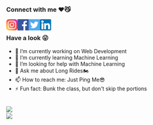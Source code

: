 ### Connect with me ♥️😼
<a href="https://www.instagram.com/daniel_davidraj_/">
  <img align="left" src="instagram.svg" height="30px" width="30px" />
</a>
<a href="https://www.facebook.com/daniel.davidraj.9">
  <img align="left" src="facebook.svg" height="30px" width="30px" />
</a>
<a href="https://twitter.com/DanielDavidraj2">
  <img align="left" src="twitter.svg" height="30px" width="30px" />
</a>
<a href="https://www.linkedin.com/in/daniel-davidraj-41058a18a/">
  <img align="left" src="linkedin.svg" height="30px" width="30px" />
</a>
<br>

### Have a look 😜
- 🔭 I’m currently working on Web Development
- 🌱 I’m currently learning Machine Learning
- 🤔 I’m looking for help with Machine Learning
- 💬 Ask me about Long Rides🏍️
- 📫 How to reach me: Just Ping Me😎
- ⚡ Fun fact: Bunk the class, but don't skip the portions 
<br>
<a href="https://github.com/danieldavidraj/danieldavidraj/">
  <img align="center" src="https://github-readme-stats.vercel.app/api?username=danieldavidraj&show_icons=true&bg_color=90,000000,FF0000&&text_color=fff&title_color=fff&include_all_commits=true&line_height=24&custom_title=My Github" />
</a><br>
<a href="https://github.com/danieldavidraj/danieldavidraj/">
  <img align="center" src="https://github-readme-stats.vercel.app/api/top-langs/?username=danieldavidraj&langs_count=10&bg_color=90,FF0000,000000&&text_color=fff&title_color=fff&card_width=445&custom_title=Languages you can see here" />
</a>
